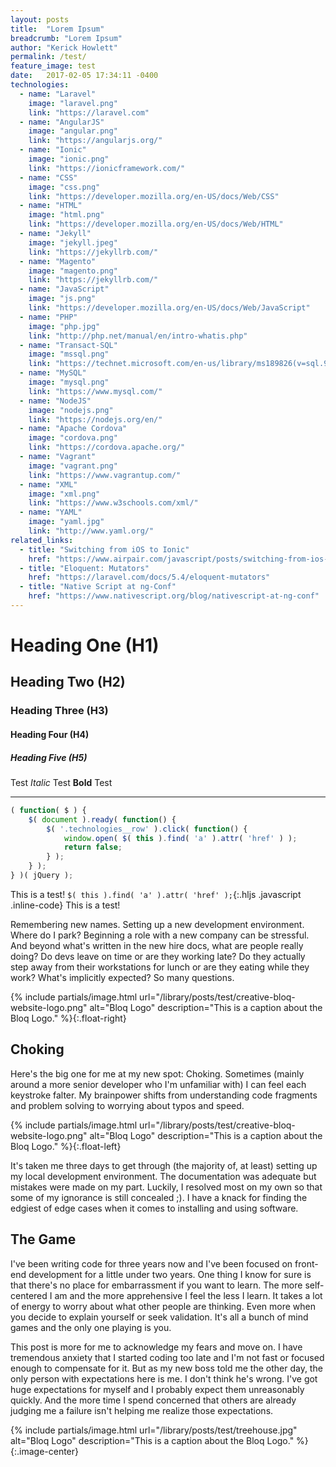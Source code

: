 ```yaml
---
layout: posts
title:  "Lorem Ipsum"
breadcrumb: "Lorem Ipsum"
author: "Kerick Howlett"
permalink: /test/
feature_image: test
date:   2017-02-05 17:34:11 -0400
technologies:
  - name: "Laravel"
    image: "laravel.png"
    link: "https://laravel.com"
  - name: "AngularJS"
    image: "angular.png"
    link: "https://angularjs.org/"
  - name: "Ionic"
    image: "ionic.png"
    link: "https://ionicframework.com/"
  - name: "CSS"
    image: "css.png"
    link: "https://developer.mozilla.org/en-US/docs/Web/CSS"
  - name: "HTML"
    image: "html.png"
    link: "https://developer.mozilla.org/en-US/docs/Web/HTML"
  - name: "Jekyll"
    image: "jekyll.jpeg"
    link: "https://jekyllrb.com/"
  - name: "Magento"
    image: "magento.png"
    link: "https://jekyllrb.com/"
  - name: "JavaScript"
    image: "js.png"
    link: "https://developer.mozilla.org/en-US/docs/Web/JavaScript"
  - name: "PHP"
    image: "php.jpg"
    link: "http://php.net/manual/en/intro-whatis.php"
  - name: "Transact-SQL"
    image: "mssql.png"
    link: "https://technet.microsoft.com/en-us/library/ms189826(v=sql.90).aspx"
  - name: "MySQL"
    image: "mysql.png"
    link: "https://www.mysql.com/"
  - name: "NodeJS"
    image: "nodejs.png"
    link: "https://nodejs.org/en/"
  - name: "Apache Cordova"
    image: "cordova.png"
    link: "https://cordova.apache.org/"
  - name: "Vagrant"
    image: "vagrant.png"
    link: "https://www.vagrantup.com/"
  - name: "XML"
    image: "xml.png"
    link: "https://www.w3schools.com/xml/"
  - name: "YAML"
    image: "yaml.jpg"
    link: "http://www.yaml.org/"
related_links:
  - title: "Switching from iOS to Ionic"
    href: "https://www.airpair.com/javascript/posts/switching-from-ios-to-ionic"
  - title: "Eloquent: Mutators"
    href: "https://laravel.com/docs/5.4/eloquent-mutators"
  - title: "Native Script at ng-Conf"
    href: "https://www.nativescript.org/blog/nativescript-at-ng-conf"
---
```


# Heading One (H1)

## Heading Two (H2)

### Heading Three (H3)

#### Heading Four (H4)

##### Heading Five (H5)

Test *Italic* Test **Bold** Test

---


```javascript
( function( $ ) {
	$( document ).ready( function() {
		$( '.technologies__row' ).click( function() {
			window.open( $( this ).find( 'a' ).attr( 'href' ) );
			return false;
		} );
	} );
} )( jQuery );
```

This is a test! `$( this ).find( 'a' ).attr( 'href' );`{:.hljs .javascript .inline-code} This is a test!

Remembering new names. Setting up a new development environment. Where do I park? Beginning a role with a new company can be stressful. And beyond what's written in the new hire docs, what are people really doing? Do devs leave on time or are they working late? Do they actually step away from their workstations for lunch or are they eating while they work? What's implicitly expected? So many questions.

{% include partials/image.html url="/library/posts/test/creative-bloq-website-logo.png" alt="Bloq Logo" description="This is a caption about the Bloq Logo."  %}{:.float-right}

## Choking

Here's the big one for me at my new spot: Choking. Sometimes (mainly around a more senior developer who I'm unfamiliar with) I can feel each keystroke falter. My brainpower shifts from understanding code fragments and problem solving to worrying about typos and speed.

{% include partials/image.html url="/library/posts/test/creative-bloq-website-logo.png" alt="Bloq Logo" description="This is a caption about the Bloq Logo."  %}{:.float-left}

It's taken me three days to get through (the majority of, at least) setting up my local development environment. The documentation was adequate but mistakes were made on my part. Luckily, I resolved most on my own so that some of my ignorance is still concealed ;). I have a knack for finding the edgiest of edge cases when it comes to installing and using software.

## The Game

I've been writing code for three years now and I've been focused on front-end development for a little under two years. One thing I know for sure is that there's no place for embarrassment if you want to learn. The more self-centered I am and the more apprehensive I feel the less I learn. It takes a lot of energy to worry about what other people are thinking. Even more when you decide to explain yourself or seek validation. It's all a bunch of mind games and the only one playing is you.

This post is more for me to acknowledge my fears and move on. I have tremendous anxiety that I started coding too late and I'm not fast or focused enough to compensate for it. But as my new boss told me the other day, the only person with expectations here is me. I don't think he's wrong. I've got huge expectations for myself and I probably expect them unreasonably quickly. And the more time I spend concerned that others are already judging me a failure isn't helping me realize those expectations.

{% include partials/image.html url="/library/posts/test/treehouse.jpg" alt="Bloq Logo" description="This is a caption about the Bloq Logo." %}{:.image-center}

